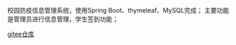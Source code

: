 校园防疫信息管理系统，使用Spring Boot、thymeleaf、MySQL完成；
主要功能是管理员进行信息管理，学生签到功能；

[gitee仓库](https://gitee.com/yfbb/prevention-information)
